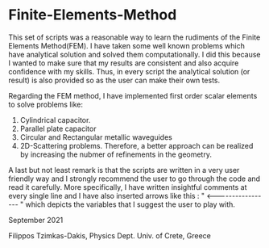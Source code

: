 # Finite-Elements-Method
This set of scripts was a reasonable way to learn the rudiments of the
Finite Elements Method(FEM). I have taken some well known problems which 
have analytical solution and solved them computationally. I did this because 
I wanted to make sure that my results are consistent and also acquire confidence 
with my skills. Thus, in every script the analytical solution (or result)
is also provided so as the user can make their own tests. 

Regarding the FEM method, I have implemented first order scalar elements 
to solve problems like: 
1) Cylindrical capacitor.
2) Parallel plate capacitor
3) Circular and Rectangular metallic waveguides
4) 2D-Scattering problems.
Therefore, a better approach can be realized by increasing the nubmer of 
refinements in the geometry. 

A last but not least remark is that the scripts are written in a very 
user friendly way and I strongly recommend the user to go through the code 
and read it carefully. More specifically, I have written insightful comments 
at every single line and I have also inserted arrows like this :  " <----------------- "
which depicts the variables that I suggest the user to play with.

September 2021

Filippos Tzimkas-Dakis, Physics Dept. Univ. of Crete, Greece 
 
